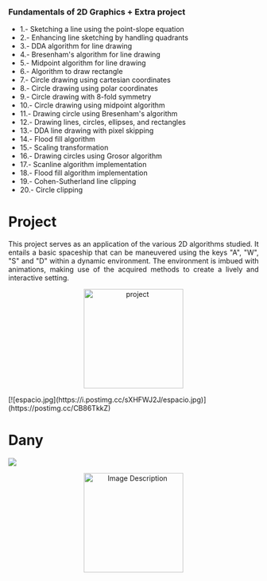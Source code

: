 ### Fundamentals of 2D Graphics + Extra project

- 1.-  Sketching a line using the point-slope equation
- 2.-  Enhancing line sketching by handling quadrants
- 3.-  DDA algorithm for line drawing
- 4.-  Bresenham's algorithm for line drawing
- 5.-  Midpoint algorithm for line drawing
- 6.-  Algorithm to draw rectangle
- 7.- Circle drawing using cartesian coordinates
- 8.- Circle drawing using polar coordinates
- 9.- Circle drawing with 8-fold symmetry
- 10.- Circle drawing using midpoint algorithm
- 11.- Drawing circle using Bresenham's algorithm
- 12.- Drawing lines, circles, ellipses, and rectangles
- 13.- DDA line drawing with pixel skipping
- 14.- Flood fill algorithm
- 15.- Scaling transformation
- 16.- Drawing circles using Grosor algorithm
- 17.- Scanline algorithm implementation
- 18.- Flood fill algorithm implementation
- 19.- Cohen-Sutherland line clipping
- 20.- Circle clipping

# Project
<div style="text-align: justify;">
This project serves as an application of the various 2D algorithms studied. It entails a basic spaceship that can be maneuvered using the keys "A", "W", "S" and "D" within a dynamic environment. The environment is imbued with animations, making use of the acquired methods to create a lively and interactive setting.
</div>

<p align="center">
  <img src="[https://cdn-icons-png.flaticon.com/512/5273/5273716.png](https://i.postimg.cc/sXHFWJ2J/espacio.jpg)" alt="project"  width="200">
</p>
[![espacio.jpg](https://i.postimg.cc/sXHFWJ2J/espacio.jpg)](https://postimg.cc/CB86TkkZ)

# Dany

![](https://computerworldmexico.com.mx/wp-content/uploads/2021/03/Java.jpg)

<p align="center">
  <img src="https://cdn-icons-png.flaticon.com/512/5273/5273716.png" alt="Image Description"  width="200">
</p>

